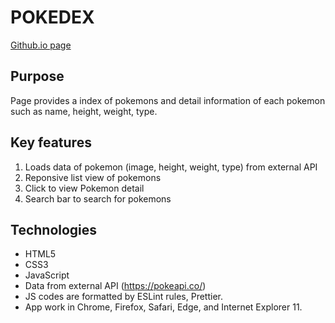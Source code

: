 # POKEDEX

[Github.io page](https://hientrancong.github.io/Pokemondex/)

## Purpose

Page provides a index of pokemons and detail information of each pokemon such as name, height, weight, type.

## Key features

1. Loads data of pokemon (image, height, weight, type) from external API
2. Reponsive list view of pokemons
3. Click to view Pokemon detail
4. Search bar to search for pokemons

## Technologies

- HTML5
- CSS3
- JavaScript
- Data from external API (https://pokeapi.co/)
- JS codes are formatted by ESLint rules, Prettier.
- App work in Chrome, Firefox, Safari, Edge, and Internet Explorer 11.
